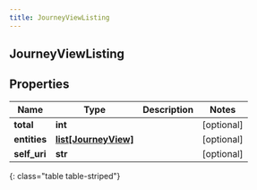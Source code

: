 ```yaml
---
title: JourneyViewListing
---
```

## JourneyViewListing

## Properties

|Name | Type | Description | Notes|
|------------ | ------------- | ------------- | -------------|
| **total** | **int** |  | [optional] |
| **entities** | [**list[JourneyView]**](JourneyView.html) |  | [optional] |
| **self_uri** | **str** |  | [optional] |
{: class="table table-striped"}


